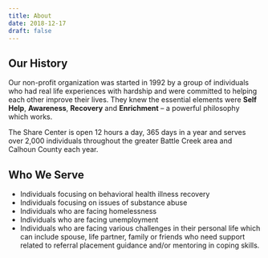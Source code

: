 ```yaml
---
title: About
date: 2018-12-17
draft: false
---
```

## Our History
Our non-profit organization was started in 1992 by a group of individuals who had real life experiences with hardship and were committed to helping each other improve their lives. They knew the essential elements were **Self Help**, **Awareness**, **Recovery** and **Enrichment** &ndash; a powerful philosophy which works.

The Share Center is open 12 hours a day, 365 days in a year and serves over 2,000 individuals throughout the greater Battle Creek area and Calhoun County each year.

## Who We Serve
* Individuals focusing on behavioral health illness recovery
* Individuals focusing on issues of substance abuse
* Individuals who are facing homelessness
* Individuals who are facing unemployment
* Individuals who are facing various challenges in their personal life which can include spouse, life partner, family or friends who need support related to referral placement guidance and/or mentoring in coping skills.
